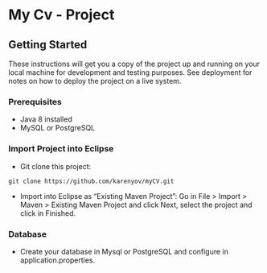 # My Cv - Project

## Getting Started

These instructions will get you a copy of the project up and running on your local machine for development and testing purposes. See deployment for notes on how to deploy the project on a live system.

### Prerequisites

* Java 8 installed
* MySQL or PostgreSQL

### Import Project into Eclipse

* Git clone this project:
```git
git clone https://github.com/karenyov/myCV.git
```

* Import into Eclipse as “Existing Maven Project”:
Go in File > Import > Maven > Existing Maven Project and click Next, select the project and click in Finished.

### Database

* Create your database in Mysql or PostgreSQL and configure in application.properties.